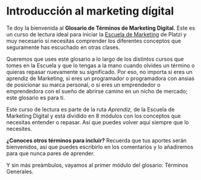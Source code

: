 # Introducción al marketing dígital

Te doy la bienvenida al **Glosario de Términos de Marketing Digital.** Este es un curso de lectura ideal para iniciar la [Escuela de Marketing](https://platzi.com/marketing-digital/?utm_source=seo_int&utm_medium=clasesglosariomkt) de Platzi y muy necesario si necesitas comprender los diferentes conceptos que seguramente has escuchado en otras clases.

Queremos que uses este glosario a lo largo de los distintos cursos que tomes en la Escuela y que lo tengas a la mano cuando olvides un término o quieras repasar nuevamente su significado. Por eso, no importa si eres un aprendiz de Marketing, si eres un programador o programadora con ansias de posicionar su marca personal, o si eres un emprendedor o emprendedora con el sueño de abrirse camino en un nicho de mercado; este glosario es para ti.

Este curso de lectura es parte de la ruta _Aprendiz,_ de la Escuela de Marketing Digital y está dividido en 8 módulos con los conceptos que necesitas entender o repasar. Así que puedes volver aquí siempre que lo necesites.

**¿Conoces otros términos para incluir?** Recuerda que tus aportes serán bienvenidos, así que puedes escribirlo en los comentarios y lo añadiremos para que nunca pares de aprender.

Y sin más preámbulos, vayamos al primer módulo del glosario: Términos Generales.
